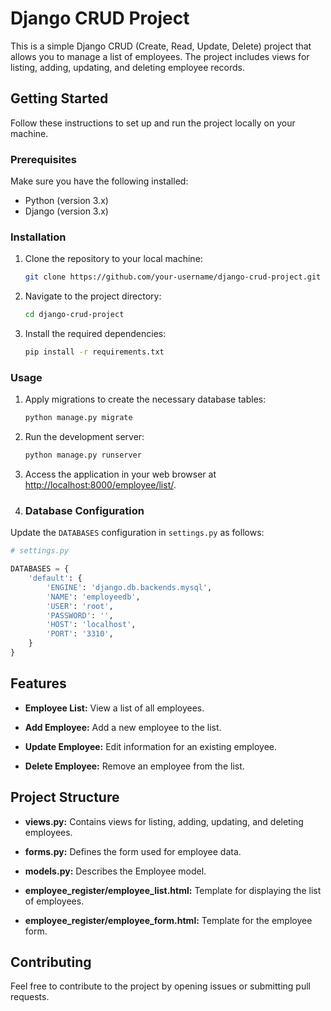 # Django CRUD Project

This is a simple Django CRUD (Create, Read, Update, Delete) project that allows you to manage a list of employees. The project includes views for listing, adding, updating, and deleting employee records.

## Getting Started

Follow these instructions to set up and run the project locally on your machine.

### Prerequisites

Make sure you have the following installed:

- Python (version 3.x)
- Django (version 3.x)

### Installation

1. Clone the repository to your local machine:

    ```bash
    git clone https://github.com/your-username/django-crud-project.git
    ```

2. Navigate to the project directory:

    ```bash
    cd django-crud-project
    ```

3. Install the required dependencies:

    ```bash
    pip install -r requirements.txt
    ```

### Usage

1. Apply migrations to create the necessary database tables:

    ```bash
    python manage.py migrate
    ```

2. Run the development server:

    ```bash
    python manage.py runserver
    ```

3. Access the application in your web browser at [http://localhost:8000/employee/list/](http://localhost:8000/employee/list/).

4. ### Database Configuration

Update the `DATABASES` configuration in `settings.py` as follows:

```python
# settings.py

DATABASES = {
    'default': {
        'ENGINE': 'django.db.backends.mysql',
        'NAME': 'employeedb',
        'USER': 'root',
        'PASSWORD': '',
        'HOST': 'localhost',
        'PORT': '3310',
    }
}
```

## Features

- **Employee List:** View a list of all employees.

- **Add Employee:** Add a new employee to the list.

- **Update Employee:** Edit information for an existing employee.

- **Delete Employee:** Remove an employee from the list.

## Project Structure

- **views.py:** Contains views for listing, adding, updating, and deleting employees.

- **forms.py:** Defines the form used for employee data.

- **models.py:** Describes the Employee model.

- **employee_register/employee_list.html:** Template for displaying the list of employees.

- **employee_register/employee_form.html:** Template for the employee form.

## Contributing

Feel free to contribute to the project by opening issues or submitting pull requests.


